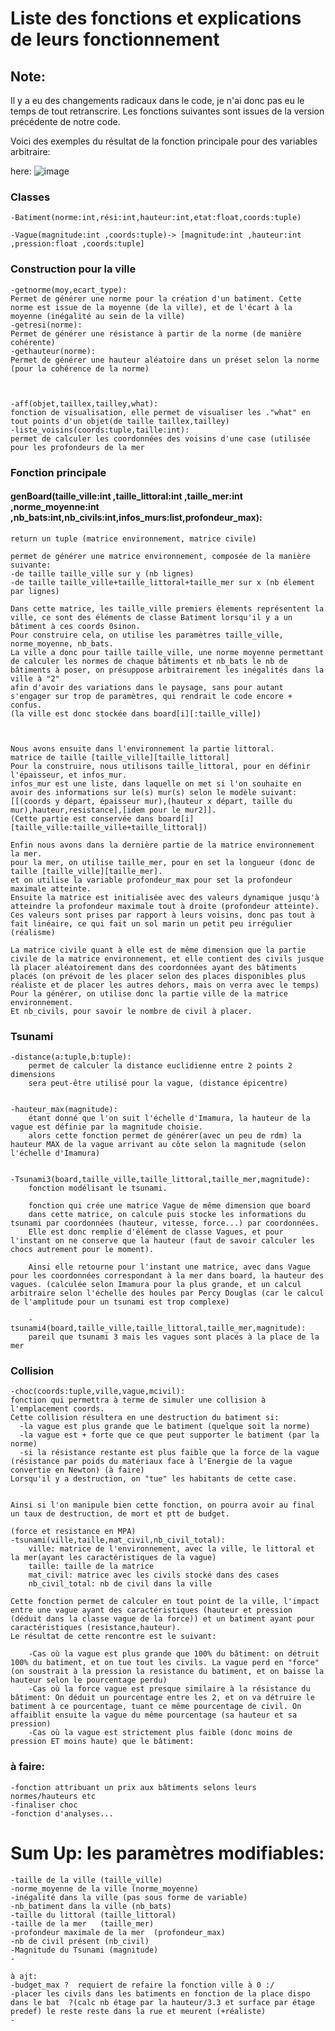 # Liste des fonctions et explications de leurs fonctionnement

## Note:
Il y a eu des changements radicaux dans le code, je n'ai donc pas eu le temps de tout retranscrire. 
Les fonctions suivantes sont issues de la version précédente de notre code.

Voici des exemples du résultat de la fonction principale pour des variables arbitraire:




here: 
![image](https://user-images.githubusercontent.com/101204424/163715566-36e697db-0d19-42e5-a321-1c6f990b35d4.png)


### Classes 
    -Batiment(norme:int,rési:int,hauteur:int,etat:float,coords:tuple)

    -Vague(magnitude:int ,coords:tuple)-> [magnitude:int ,hauteur:int ,pression:float ,coords:tuple]


### Construction pour la ville

    -getnorme(moy,ecart_type): 
    Permet de générer une norme pour la création d'un batiment. Cette norme est issue de la moyenne (de la ville), et de l'écart à la moyenne (inégalité au sein de la ville)
    -getresi(norme): 
    Permet de générer une résistance à partir de la norme (de manière cohérente)
    -gethauteur(norme):
    Permet de générer une hauteur aléatoire dans un préset selon la norme (pour la cohérence de la norme)



    -aff(objet,taillex,tailley,what): 
    fonction de visualisation, elle permet de visualiser les ."what" en tout points d'un objet(de taille taillex,tailley)
    -liste_voisins(coords:tuple,taille:int): 
    permet de calculer les coordonnées des voisins d'une case (utilisée pour les profondeurs de la mer


### Fonction principale
#### genBoard(taille_ville:int ,taille_littoral:int ,taille_mer:int ,norme_moyenne:int ,nb_bats:int,nb_civils:int,infos_murs:list,profondeur_max):
	return un tuple (matrice environnement, matrice civile)

	permet de générer une matrice environnement, composée de la manière suivante:
	-de taille taille_ville sur y (nb lignes)
	-de taille taille_ville+taille_littoral+taille_mer sur x (nb élement par lignes)

	Dans cette matrice, les taille_ville premiers élements représentent la ville, ce sont des éléments de classe Batiment lorsqu'il y a un bâtiment à ces coords 0sinon.
	Pour construire cela, on utilise les paramètres taille_ville, norme_moyenne, nb_bats.
	La ville a donc pour taille taille_ville, une norme moyenne permettant de calculer les normes de chaque bâtiments et nb_bats le nb de bâtiments à poser, on présuppose arbitrairement les inégalités dans la ville à "2"
	afin d'avoir des variations dans le paysage, sans pour autant s'engager sur trop de paramètres, qui rendrait le code encore + confus.
	(la ville est donc stockée dans board[i][:taille_ville])



	Nous avons ensuite dans l'environnement la partie littoral. 
	matrice de taille [taille_ville][taille_littoral]
	Pour la construire, nous utilisons taille_littoral, pour en définir l'épaisseur, et infos_mur.
	infos_mur est une liste, dans laquelle on met si l'on souhaite en avoir des informations sur le(s) mur(s) selon le modèle suivant:
	[[(coords y départ, épaisseur mur),(hauteur x départ, taille du mur),hauteur,resistance],[idem pour le mur2]].
	(Cette partie est conservée dans board[i][taille_ville:taille_ville+taille_littoral])

	Enfin nous avons dans la dernière partie de la matrice environnement la mer.
	pour la mer, on utilise taille_mer, pour en set la longueur (donc de taille [taille_ville][taille_mer].
	et on utilise la variable profondeur_max pour set la profondeur maximale atteinte.
	Ensuite la matrice est initialisée avec des valeurs dynamique jusqu'à atteindre la profondeur maximale tout à droite (profondeur atteinte).
	Ces valeurs sont prises par rapport à leurs voisins, donc pas tout à fait linéaire, ce qui fait un sol marin un petit peu irrégulier (réalisme)

	La matrice civile quant à elle est de même dimension que la partie civile de la matrice environnement, et elle contient des civils jusque là placer aléatoirement dans des coordonnées ayant des bâtiments placés (on prévoit de les placer selon des places disponibles plus réaliste et de placer les autres dehors, mais on verra avec le temps)
	Pour la générer, on utilise donc la partie ville de la matrice environnement.
	Et nb_civils, pour savoir le nombre de civil à placer. 




### Tsunami 
    -distance(a:tuple,b:tuple):
	    permet de calculer la distance euclidienne entre 2 points 2 dimensions
	    sera peut-être utilisé pour la vague, (distance épicentre)


    -hauteur_max(magnitude):
	    étant donné que l'on suit l'échelle d'Imamura, la hauteur de la vague est définie par la magnitude choisie.
	    alors cette fonction permet de générer(avec un peu de rdm) la hauteur MAX de la vague arrivant au côte selon la magnitude (selon l'échelle d'Imamura)


    -Tsunami3(board,taille_ville,taille_littoral,taille_mer,magnitude):
	    fonction modélisant le tsunami.

	    fonction qui crée une matrice Vague de même dimension que board
	    dans cette matrice, on calcule puis stocke les informations du tsunami par coordonnées (hauteur, vitesse, force...) par coordonnées.
	    Elle est donc remplie d'élément de classe Vagues, et pour l'instant on ne conserve que la hauteur (faut de savoir calculer les chocs autrement pour le moment).

	    Ainsi elle retourne pour l'instant une matrice, avec dans Vague pour les coordonnées correspondant à la mer dans board, la hauteur des vagues. (calculée selon Imamura pour la plus grande, et un calcul arbitraire selon l'échelle des houles par Percy Douglas (car le calcul de l'amplitude pour un tsunami est trop complexe)

	    -tsunami4(board,taille_ville,taille_littoral,taille_mer,magnitude):
	    pareil que tsunami 3 mais les vagues sont placés à la place de la mer
  
### Collision
    -choc(coords:tuple,ville,vague,mcivil):
    fonction qui permettra à terme de simuler une collision à l'emplacement coords.
    Cette collision résultera en une destruction du batiment si:
      -la vague est plus grande que le batiment (quelque soit la norme)
      -la vague est + forte que ce que peut supporter le batiment (par la norme)
      -si la résistance restante est plus faible que la force de la vague (résistance par poids du matériaux face à l'Energie de la vague convertie en Newton) (à faire)
    Lorsqu'il y a destruction, on "tue" les habitants de cette case.


    Ainsi si l'on manipule bien cette fonction, on pourra avoir au final un taux de destruction, de mort et ptt de budget.

	(force et resistance en MPA)
	-tsunami(ville,taille,mat_civil,nb_civil_total):
		ville: matrice de l'environnement, avec la ville, le littoral et la mer(ayant les caractéristiques de la vague)
		taille: taille de la matrice 
		mat_civil: matrice avec les civils stocké dans des cases
		nb_civil_total: nb de civil dans la ville
	
	Cette fonction permet de calculer en tout point de la ville, l'impact entre une vague ayant des caractéristiques (hauteur et pression (déduit dans la classe vague de la force)) et un batiment ayant pour caractéristiques (resistance,hauteur). 
	Le résultat de cette rencontre est le suivant:
		
		-Cas où la vague est plus grande que 100% du bâtiment: on détruit 100% du batiment, et on tue tout les civils. La vague perd en "force"(on soustrait à la pression la resistance du batiment, et on baisse la hauteur selon le pourcentage perdu)
		-Cas où la force vague est presque similaire à la résistance du bâtiment: On déduit un pourcentage entre les 2, et on va détruire le batiment à ce pourcentage, tuant ce même pourcentage de civil. On affaiblit ensuite la vague du même pourcentage (sa hauteur et sa pression)
		-Cas où la vague est strictement plus faible (donc moins de pression ET moins haute) que le bâtiment: 
	


### à faire: 
	-fonction attribuant un prix aux bâtiments selons leurs normes/hauteurs etc 
	-finaliser choc
	-fonction d'analyses...



# Sum Up: les paramètres modifiables:

	-taille de la ville	(taille_ville)
	-norme_moyenne de la ville (norme_moyenne)
	-inégalité dans la ville (pas sous forme de variable)
	-nb_batiment dans la ville (nb_bats)
	-taille du littoral	(taille_littoral)
	-taille de la mer	(taille_mer)
	-profondeur maximale de la mer	(profondeur_max)
	-nb de civil présent (nb_civil)
	-Magnitude du Tsunami (magnitude)
	-
	
	à ajt: 
	-budget_max ?  requiert de refaire la fonction ville à 0 :/
	-placer les civils dans les batiments en fonction de la place dispo dans le bat  ?(calc nb étage par la hauteur/3.3 et surface par étage predef) le reste reste dans la rue et meurent (+réaliste)
	-





















